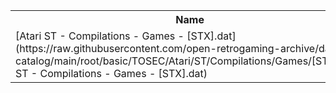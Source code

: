 <table>
<tr><th>Name</th><th>Size</th></tr>
<tr><td>
[Atari ST - Compilations - Games - [STX].dat](https://raw.githubusercontent.com/open-retrogaming-archive/dat-catalog/main/root/basic/TOSEC/Atari/ST/Compilations/Games/[STX]/Atari ST - Compilations - Games - [STX].dat)
</td><td>10785</td></tr>
</table>
